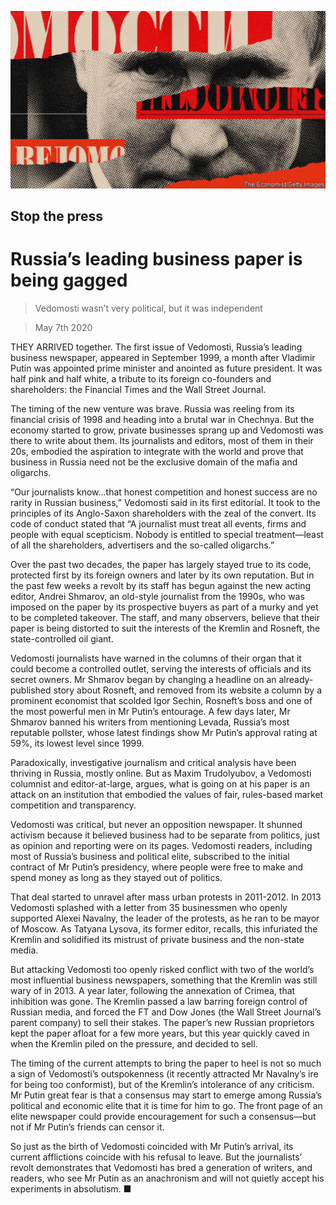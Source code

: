 ![](./images/20200509_EUD001_0.jpg)

## Stop the press

# Russia’s leading business paper is being gagged

> Vedomosti wasn’t very political, but it was independent

> May 7th 2020

THEY ARRIVED together. The first issue of Vedomosti, Russia’s leading business newspaper, appeared in September 1999, a month after Vladimir Putin was appointed prime minister and anointed as future president. It was half pink and half white, a tribute to its foreign co-founders and shareholders: the Financial Times and the Wall Street Journal.

The timing of the new venture was brave. Russia was reeling from its financial crisis of 1998 and heading into a brutal war in Chechnya. But the economy started to grow, private businesses sprang up and Vedomosti was there to write about them. Its journalists and editors, most of them in their 20s, embodied the aspiration to integrate with the world and prove that business in Russia need not be the exclusive domain of the mafia and oligarchs.

“Our journalists know…that honest competition and honest success are no rarity in Russian business,” Vedomosti said in its first editorial. It took to the principles of its Anglo-Saxon shareholders with the zeal of the convert. Its code of conduct stated that “A journalist must treat all events, firms and people with equal scepticism. Nobody is entitled to special treatment—least of all the shareholders, advertisers and the so-called oligarchs.”

Over the past two decades, the paper has largely stayed true to its code, protected first by its foreign owners and later by its own reputation. But in the past few weeks a revolt by its staff has begun against the new acting editor, Andrei Shmarov, an old-style journalist from the 1990s, who was imposed on the paper by its prospective buyers as part of a murky and yet to be completed takeover. The staff, and many observers, believe that their paper is being distorted to suit the interests of the Kremlin and Rosneft, the state-controlled oil giant.

Vedomosti journalists have warned in the columns of their organ that it could become a controlled outlet, serving the interests of officials and its secret owners. Mr Shmarov began by changing a headline on an already-published story about Rosneft, and removed from its website a column by a prominent economist that scolded Igor Sechin, Rosneft’s boss and one of the most powerful men in Mr Putin’s entourage. A few days later, Mr Shmarov banned his writers from mentioning Levada, Russia’s most reputable pollster, whose latest findings show Mr Putin’s approval rating at 59%, its lowest level since 1999.

Paradoxically, investigative journalism and critical analysis have been thriving in Russia, mostly online. But as Maxim Trudolyubov, a Vedomosti columnist and editor-at-large, argues, what is going on at his paper is an attack on an institution that embodied the values of fair, rules-based market competition and transparency.

Vedomosti was critical, but never an opposition newspaper. It shunned activism because it believed business had to be separate from politics, just as opinion and reporting were on its pages. Vedomosti readers, including most of Russia’s business and political elite, subscribed to the initial contract of Mr Putin’s presidency, where people were free to make and spend money as long as they stayed out of politics.

That deal started to unravel after mass urban protests in 2011-2012. In 2013 Vedomosti splashed with a letter from 35 businessmen who openly supported Alexei Navalny, the leader of the protests, as he ran to be mayor of Moscow. As Tatyana Lysova, its former editor, recalls, this infuriated the Kremlin and solidified its mistrust of private business and the non-state media.

But attacking Vedomosti too openly risked conflict with two of the world’s most influential business newspapers, something that the Kremlin was still wary of in 2013. A year later, following the annexation of Crimea, that inhibition was gone. The Kremlin passed a law barring foreign control of Russian media, and forced the FT and Dow Jones (the Wall Street Journal’s parent company) to sell their stakes. The paper’s new Russian proprietors kept the paper afloat for a few more years, but this year quickly caved in when the Kremlin piled on the pressure, and decided to sell.

The timing of the current attempts to bring the paper to heel is not so much a sign of Vedomosti’s outspokenness (it recently attracted Mr Navalny’s ire for being too conformist), but of the Kremlin’s intolerance of any criticism. Mr Putin great fear is that a consensus may start to emerge among Russia’s political and economic elite that it is time for him to go. The front page of an elite newspaper could provide encouragement for such a consensus—but not if Mr Putin’s friends can censor it.

So just as the birth of Vedomosti coincided with Mr Putin’s arrival, its current afflictions coincide with his refusal to leave. But the journalists’ revolt demonstrates that Vedomosti has bred a generation of writers, and readers, who see Mr Putin as an anachronism and will not quietly accept his experiments in absolutism. ■